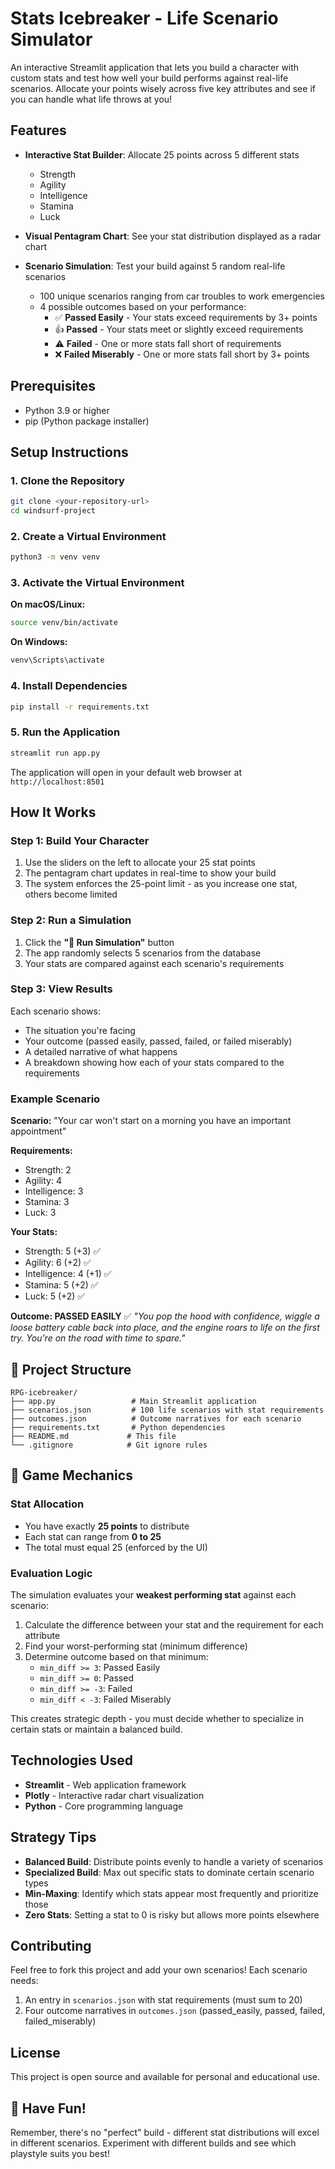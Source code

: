 # Stats Icebreaker - Life Scenario Simulator

An interactive Streamlit application that lets you build a character with custom stats and test how well your build performs against real-life scenarios. Allocate your points wisely across five key attributes and see if you can handle what life throws at you!

##  Features

- **Interactive Stat Builder**: Allocate 25 points across 5 different stats
  - Strength
  - Agility
  - Intelligence
  - Stamina
  - Luck

- **Visual Pentagram Chart**: See your stat distribution displayed as a radar chart

- **Scenario Simulation**: Test your build against 5 random real-life scenarios
  - 100 unique scenarios ranging from car troubles to work emergencies
  - 4 possible outcomes based on your performance:
    - ✅ **Passed Easily** - Your stats exceed requirements by 3+ points
    - 👍 **Passed** - Your stats meet or slightly exceed requirements
    - ⚠️ **Failed** - One or more stats fall short of requirements
    - ❌ **Failed Miserably** - One or more stats fall short by 3+ points

##  Prerequisites

- Python 3.9 or higher
- pip (Python package installer)

##  Setup Instructions

### 1. Clone the Repository

```bash
git clone <your-repository-url>
cd windsurf-project
```

### 2. Create a Virtual Environment

```bash
python3 -m venv venv
```

### 3. Activate the Virtual Environment

**On macOS/Linux:**
```bash
source venv/bin/activate
```

**On Windows:**
```bash
venv\Scripts\activate
```

### 4. Install Dependencies

```bash
pip install -r requirements.txt
```

### 5. Run the Application

```bash
streamlit run app.py
```

The application will open in your default web browser at `http://localhost:8501`

## How It Works

### Step 1: Build Your Character
1. Use the sliders on the left to allocate your 25 stat points
2. The pentagram chart updates in real-time to show your build
3. The system enforces the 25-point limit - as you increase one stat, others become limited

### Step 2: Run a Simulation
1. Click the **"🎯 Run Simulation"** button
2. The app randomly selects 5 scenarios from the database
3. Your stats are compared against each scenario's requirements

### Step 3: View Results
Each scenario shows:
- The situation you're facing
- Your outcome (passed easily, passed, failed, or failed miserably)
- A detailed narrative of what happens
- A breakdown showing how each of your stats compared to the requirements

### Example Scenario

**Scenario:** "Your car won't start on a morning you have an important appointment"

**Requirements:**
- Strength: 2
- Agility: 4
- Intelligence: 3
- Stamina: 3
- Luck: 3

**Your Stats:**
- Strength: 5 (+3) ✅
- Agility: 6 (+2) ✅
- Intelligence: 4 (+1) ✅
- Stamina: 5 (+2) ✅
- Luck: 5 (+2) ✅

**Outcome: PASSED EASILY** ✅
*"You pop the hood with confidence, wiggle a loose battery cable back into place, and the engine roars to life on the first try. You're on the road with time to spare."*

## 📁 Project Structure

```
RPG-icebreaker/
├── app.py                 # Main Streamlit application
├── scenarios.json         # 100 life scenarios with stat requirements
├── outcomes.json          # Outcome narratives for each scenario
├── requirements.txt       # Python dependencies
├── README.md             # This file
└── .gitignore            # Git ignore rules
```

## 🎲 Game Mechanics

### Stat Allocation
- You have exactly **25 points** to distribute
- Each stat can range from **0 to 25**
- The total must equal 25 (enforced by the UI)

### Evaluation Logic
The simulation evaluates your **weakest performing stat** against each scenario:

1. Calculate the difference between your stat and the requirement for each attribute
2. Find your worst-performing stat (minimum difference)
3. Determine outcome based on that minimum:
   - `min_diff >= 3`: Passed Easily
   - `min_diff >= 0`: Passed
   - `min_diff >= -3`: Failed
   - `min_diff < -3`: Failed Miserably

This creates strategic depth - you must decide whether to specialize in certain stats or maintain a balanced build.

##  Technologies Used

- **Streamlit** - Web application framework
- **Plotly** - Interactive radar chart visualization
- **Python** - Core programming language

##  Strategy Tips

- **Balanced Build**: Distribute points evenly to handle a variety of scenarios
- **Specialized Build**: Max out specific stats to dominate certain scenario types
- **Min-Maxing**: Identify which stats appear most frequently and prioritize those
- **Zero Stats**: Setting a stat to 0 is risky but allows more points elsewhere

##  Contributing

Feel free to fork this project and add your own scenarios! Each scenario needs:
1. An entry in `scenarios.json` with stat requirements (must sum to 20)
2. Four outcome narratives in `outcomes.json` (passed_easily, passed, failed, failed_miserably)

##  License

This project is open source and available for personal and educational use.

## 🎉 Have Fun!

Remember, there's no "perfect" build - different stat distributions will excel in different scenarios. Experiment with different builds and see which playstyle suits you best!
